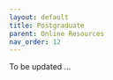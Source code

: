 ```yaml
---
layout: default
title: Postgraduate
parent: Online Resources
nav_order: 12
---
```

To be updated ...
<!--

# ForeignResearch Groups
{: .no_toc }

## Table of contents
{: .no_toc .text-delta }

1. TOC
{:toc}

---

<p style="text-align:justify">
This section lists ... .
</p>

___

## Europe


-->